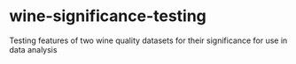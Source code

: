 # wine-significance-testing
Testing features of two wine quality datasets for their significance for use in data analysis
